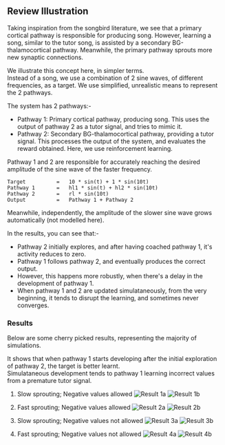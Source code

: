 ## Review Illustration

Taking inspiration from the songbird literature, we see that a primary cortical pathway is responsible for producing song. However, learning a song, similar to the tutor song, is assisted by a secondary BG-thalamocortical pathway. Meanwhile, the primary pathway sprouts more new synaptic connections.

We illustrate this concept here, in simpler terms.  
Instead of a song, we use a combination of 2 sine waves, of different frequencies, as a target.
We use simplified, unrealistic means to represent the 2 pathways.

The system has 2 pathways:-  

- Pathway 1: Primary cortical pathway, producing song.
This uses the output of pathway 2 as a tutor signal, and tries to mimic it.
- Pathway 2: Secondary BG-thalamocortical pathway, providing a tutor signal.
This processes the output of the system, and evaluates the reward obtained. Here, we use reinforcement learning.

Pathway 1 and 2 are responsible for accurately reaching the desired amplitude of the sine wave of the faster frequency.

```
Target			=	10 * sin(t) + 1 * sin(10t)
Pathway 1		=	hl1 * sin(t) + hl2 * sin(10t)
Pathway 2		=	rl * sin(10t)
Output			=	Pathway 1 + Pathway 2
```

Meanwhile, independently, the amplitude of the slower sine wave grows automatically (not modelled here).

In the results, you can see that:-  

- Pathway 2 initially explores, and after having coached pathway 1, it's activity reduces to zero.
- Pathway 1 follows pathway 2, and eventually produces the correct output.
- However, this happens more robustly, when there's a delay in the development of pathway 1.
- When pathway 1 and 2 are updated simulataneously, from the very beginning, it tends to disrupt the learning, and sometimes never converges.


### Results

Below are some cherry picked results, representing the majority of simulations.

It shows that when pathway 1 starts developing after the initial exploration of pathway 2, the target is better learnt.  
Simulataneous development tends to pathway 1 learning incorrect values from a premature tutor signal.

1. Slow sprouting; Negative values allowed
![Result 1a](Results/Results_slow_neg/Result_illustration.png)
![Result 1b](Results/Results_slow_neg/Result_illustration_delayed.png)

2. Fast sprouting; Negative values allowed
![Result 2a](Results/Results_fast_neg/Result_illustration.png)
![Result 2b](Results/Results_fast_neg/Result_illustration_delayed.png)

3. Slow sprouting; Negative values not allowed
![Result 3a](Results/Results_slow_noneg/Result_illustration.png)
![Result 3b](Results/Results_slow_noneg/Result_illustration_delayed.png)

4. Fast sprouting; Negative values not allowed
![Result 4a](Results/Results_fast_noneg/Result_illustration.png)
![Result 4b](Results/Results_fast_noneg/Result_illustration_delayed.png)
